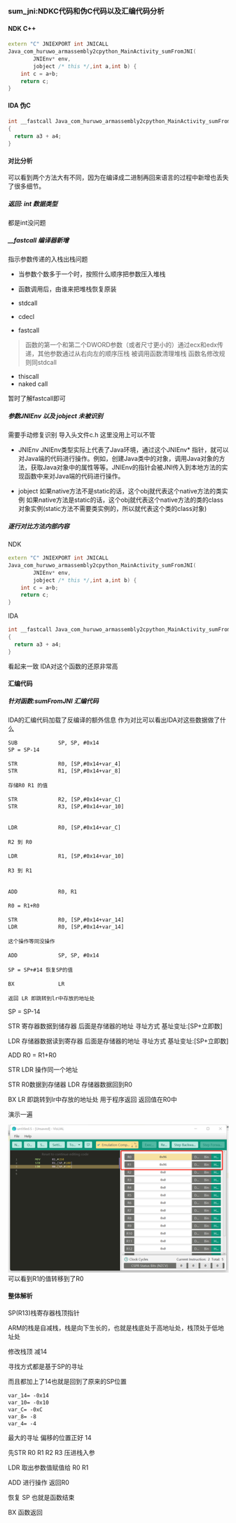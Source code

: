 ### sum_jni:NDKC代码和伪C代码以及汇编代码分析

#### NDK C++

```C++
extern "C" JNIEXPORT int JNICALL
Java_com_huruwo_armassembly2cpython_MainActivity_sumFromJNI(
        JNIEnv* env,
        jobject /* this */,int a,int b) {
    int c = a+b;
    return c;
}
```


#### IDA 伪C

```C++
int __fastcall Java_com_huruwo_armassembly2cpython_MainActivity_sumFromJNI(int a1, int a2, int a3, int a4)
{
  return a3 + a4;
}
```

#### 对比分析

可以看到两个方法大有不同，因为在编译成二进制再回来语言的过程中新增也丢失了很多细节。


##### 返回: int 数据类型

都是int没问题

##### __fastcall 编译器新增

指示参数传递的入栈出栈问题

- 当参数个数多于一个时，按照什么顺序把参数压入堆栈
- 函数调用后，由谁来把堆栈恢复原装

- stdcall
- cdecl
- fastcall
>函数的第一个和第二个DWORD参数（或者尺寸更小的）通过ecx和edx传递，其他参数通过从右向左的顺序压栈
被调用函数清理堆栈
函数名修改规则同stdcall
- thiscall
- naked call

暂时了解fastcall即可

##### 参数JNIEnv 以及 jobject 未被识别 

需要手动修复识别 导入头文件c.h 这里没用上可以不管

- JNIEnv
JNIEnv类型实际上代表了Java环境，通过这个JNIEnv* 指针，就可以对Java端的代码进行操作。例如，创建Java类中的对象，调用Java对象的方法，获取Java对象中的属性等等。JNIEnv的指针会被JNI传入到本地方法的实现函数中来对Java端的代码进行操作。

- jobject
如果native方法不是static的话，这个obj就代表这个native方法的类实例
如果native方法是static的话，这个obj就代表这个native方法的类的class对象实例(static方法不需要类实例的，所以就代表这个类的class对象)


##### 逐行对比方法内部内容


NDK

```C++
extern "C" JNIEXPORT int JNICALL
Java_com_huruwo_armassembly2cpython_MainActivity_sumFromJNI(
        JNIEnv* env,
        jobject /* this */,int a,int b) {
    int c = a+b;
    return c;
}
```

IDA

```C++
int __fastcall Java_com_huruwo_armassembly2cpython_MainActivity_sumFromJNI(int a1, int a2, int a3, int a4)
{
  return a3 + a4;
}
```

看起来一致 IDA对这个函数的还原非常高

#### 汇编代码 

##### 针对函数:sumFromJNI 汇编代码

IDA的汇编代码加载了反编译的额外信息
作为对比可以看出IDA对这些数据做了什么

```
SUB             SP, SP, #0x14
SP = SP-14

STR             R0, [SP,#0x14+var_4]
STR             R1, [SP,#0x14+var_8]

存储R0 R1 的值

STR             R2, [SP,#0x14+var_C]
STR             R3, [SP,#0x14+var_10]


LDR             R0, [SP,#0x14+var_C]

R2 到 R0

LDR             R1, [SP,#0x14+var_10]

R3 到 R1


ADD             R0, R1

R0 = R1+R0

STR             R0, [SP,#0x14+var_14]
LDR             R0, [SP,#0x14+var_14]

这个操作等同没操作

ADD             SP, SP, #0x14

SP = SP+#14 恢复SP的值

BX              LR

返回 LR 即跳转到lr中存放的地址处

```
SP = SP-14

STR 寄存器数据到储存器 后面是存储器的地址
寻址方式 基址变址:[SP+立即数]

LDR 存储器数据读到寄存器 后面是存储器的地址
寻址方式 基址变址:[SP+立即数]

ADD  R0 = R1+R0

STR LDR 操作同一个地址

STR R0数据到存储器
LDR 存储器数据回到R0

BX LR 即跳转到lr中存放的地址处 用于程序返回 返回值在R0中

演示一遍

![](note_pic/note_1_02.png)
可以看到R1的值转移到了R0

#### 整体解析

SP(R13)栈寄存器栈顶指针

ARM的栈是自减栈，栈是向下生长的，也就是栈底处于高地址处，栈顶处于低地址处

修改栈顶 减14

寻找方式都是基于SP的寻址

而且都加上了14也就是回到了原来的SP位置

```
var_14= -0x14
var_10= -0x10
var_C= -0xC
var_8= -8
var_4= -4
```
最大的寻址 偏移的位置正好 14

先STR R0 R1 R2 R3 压进栈入参

LDR 取出参数值赋值给 R0 R1

ADD 进行操作 返回R0

恢复 SP 也就是函数结束 

BX 函数返回

